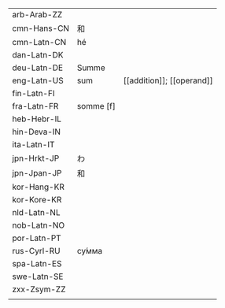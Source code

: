 | | | |
|-|-|-|
| arb-Arab-ZZ |  |  |
| cmn-Hans-CN | 和 |  |
| cmn-Latn-CN | hé |  |
| dan-Latn-DK |  |  |
| deu-Latn-DE | Summe |  |
| eng-Latn-US | sum | [[addition]]; [[operand]] |
| fin-Latn-FI |  |  |
| fra-Latn-FR | somme [f] |  |
| heb-Hebr-IL |  |  |
| hin-Deva-IN |  |  |
| ita-Latn-IT |  |  |
| jpn-Hrkt-JP | わ |  |
| jpn-Jpan-JP | 和 |  |
| kor-Hang-KR |  |  |
| kor-Kore-KR |  |  |
| nld-Latn-NL |  |  |
| nob-Latn-NO |  |  |
| por-Latn-PT |  |  |
| rus-Cyrl-RU | су́мма |  |
| spa-Latn-ES |  |  |
| swe-Latn-SE |  |  |
| zxx-Zsym-ZZ |  |  |
|  |  |  |

